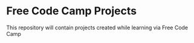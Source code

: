 # Free Code Camp Projects
This repository will contain projects created while learning via Free Code Camp
